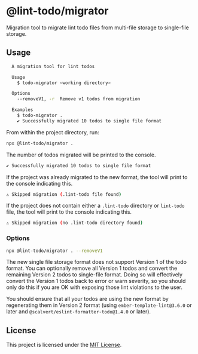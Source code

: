 # @lint-todo/migrator

Migration tool to migrate lint todo files from multi-file storage to single-file storage.

## Usage

```bash
  A migration tool for lint todos

  Usage
    $ todo-migrator <working directory>

  Options
    --removeV1, -r  Remove v1 todos from migration

  Examples
    $ todo-migrator .
    ✔ Successfully migrated 10 todos to single file format
```

From within the project directory, run:

```bash
npx @lint-todo/migrator .
```

The number of todos migrated will be printed to the console.

```bash
✔ Successfully migrated 10 todos to single file format
```

If the project was already migrated to the new format, the tool will print to the console indicating this.

```bash
⚠ Skipped migration (.lint-todo file found)
```

If the project does not contain either a `.lint-todo` directory or `lint-todo` file, the tool will print to the console indicating this.

```bash
⚠ Skipped migration (no .lint-todo directory found)
```

### Options

```bash
npx @lint-todo/migrator . --removeV1
```

The new single file storage format does not support Version 1 of the todo format. You can optionally remove all Version 1 todos and convert the remaining Version 2 todos to single-file format. Doing so will effectively convert the Version 1 todos back to error or warn severity, so you should only do this if you are OK with exposing those lint violations to the user.

You should ensure that all your todos are using the new format by regenerating them in Version 2 format (using `ember-template-lint@3.6.0` or later and `@scalvert/eslint-formatter-todo@1.4.0` or later).

## License

This project is licensed under the [MIT License](LICENSE).
